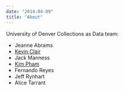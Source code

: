 ```yaml
---
date: "2014-04-09"
title: "About"
---
```


University of Denver Collections as Data team:

* Jeanne Abrams
* [Kevin Clair](https://www.twitter.com/jackflaps)
* Jack Manness
* [Kim Pham](https://www.twitter.com/tolloid)
* Fernando Reyes
* Jeff Rynhart
* Alice Tarrant
